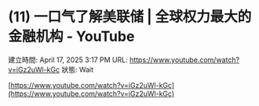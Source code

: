 # (11) 一口气了解美联储 | 全球权力最大的金融机构 - YouTube

建立時間: April 17, 2025 3:17 PM
URL: https://www.youtube.com/watch?v=iGz2uWl-kGc
狀態: Wait

[https://www.youtube.com/watch?v=iGz2uWl-kGc](https://www.youtube.com/watch?v=iGz2uWl-kGc)
